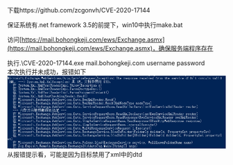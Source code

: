 下载https://github.com/zcgonvh/CVE-2020-17144

保证系统有.net framework 3.5的前提下，win10中执行make.bat

访问[https://mail.bohongkeji.com/ews/Exchange.asmx](https://mail.bohongkeji.com/ews/Exchange.asmx)，确保服务端程序存在

执行.\CVE-2020-17144.exe mail.bohongkeji.com username password  
本次执行并未成功，报错如下  
![image](./0.png)  
从报错提示看，可能是因为目标禁用了xml中的dtd
